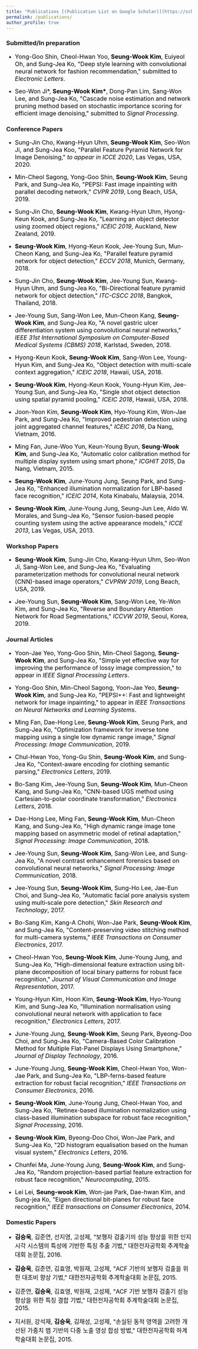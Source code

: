 ```yaml
---
title: "Publications [(Publication List on Google Scholar)](https://scholar.google.co.kr/citations?user=UNZmEKIAAAAJ&hl=ko)"
permalink: /publications/
author_profile: true
---
```


### Submitted/In preparation
* <font size="3em" color="black"> Yong-Goo Shin, Cheol-Hwan Yoo, <b>Seung-Wook Kim</b>, Euiyeol Oh, and Sung-Jea Ko, "Deep style learning with convolutional neural network for fashion recommendation," submitted to <i>Electronic Letters</i>.</font>

* <font size="3em" color="black"> Seo-Won Ji*, <b>Seung-Wook Kim*</b>, Dong-Pan Lim, Sang-Won Lee, and Sung-Jea Ko, "Cascade noise estimation and network pruning method based on stochastic importance scoring for efficient image denoising," submitted to <i>Signal Processing</i>.</font>

### Conference Papers
* <font size="3em" color="black"> Sung-Jin Cho, Kwang-Hyun Uhm, <b>Seung-Wook Kim</b>, Seo-Won Ji, and Sung-Jea Koo, "Parallel Feature Pyramid Network for Image Denoising," <i>to appear in ICCE 2020</i>, Las Vegas, USA, 2020.</font>


* <font size="3em" color="black"> Min-Cheol Sagong, Yong-Goo Shin, <b>Seung-Wook Kim</b>, Seung Park, and Sung-Jea Ko, "PEPSI: Fast image inpainting with parallel decoding network," <i>CVPR 2019</i>, Long Beach, USA, 2019.</font>


* <font size="3em" color="black"> Sung-Jin Cho, <b>Seung-Wook Kim</b>, Kwang-Hyun Uhm, Hyong-Keun Kook, and Sung-Jea Ko, "Learning an object detector using zoomed object regions," <i>ICEIC 2019</i>, Auckland, New Zealand, 2019.</font>

* <font size="3em" color="black"> <b>Seung-Wook Kim</b>, Hyong-Keun Kook, Jee-Young Sun, Mun-Cheon Kang, and Sung-Jea Ko, "Parallel feature pyramid network for object
detection," <i>ECCV 2018</i>, Munich, Germany, 2018.</font>

* <font size="3em" color="black"> Sung-Jin Cho, <b>Seung-Wook Kim</b>, Jee-Young Sun, Kwang-Hyun Uhm, and Sung-Jea Ko, "Bi-Directional feature pyramid network for object detection," <i>ITC-CSCC 2018</i>, Bangkok, Thailand, 2018.</font>

* <font size="3em" color="black"> Jee-Young Sun, Sang-Won Lee, Mun-Cheon Kang, <b>Seung-Wook Kim</b>, and Sung-Jea Ko, "A novel gastric ulcer differentiation system using
convolutional neural networks," <i>IEEE 31st International Symposium on Computer-Based Medical Systems (CBMS) 2018</i>, Karlstad, Sweden, 2018.</font>

* <font size="3em" color="black"> Hyong-Keun Kook, <b>Seung-Wook Kim</b>, Sang-Won Lee, Young-Hyun Kim, and Sung-Jea Ko, "Object detection with multi-scale context aggregation," <i>ICEIC 2018</i>, Hawaii, USA, 2018.</font>

* <font size="3em" color="black"> <b>Seung-Wook Kim</b>, Hyong-Keun Kook, Young-Hyun Kim, Jee-Young Sun, and Sung-Jea Ko, "Single shot object detection using spatial pyramid pooling," <i>ICEIC 2018</i>, Hawaii, USA, 2018.</font>

* <font size="3em" color="black"> Joon-Yeon Kim, <b>Seung-Wook Kim</b>, Hyo-Young Kim, Won-Jae Park, and Sung-Jea Ko, "Improved pedestrian detection using joint aggregated channel features," <i>ICEIC 2016</i>, Da Nang, Vietnam, 2016.</font>

* <font size="3em" color="black"> Ming Fan, June-Woo Yun, Keun-Young Byun, <b>Seung-Wook Kim</b>, and Sung-Jea Ko, "Automatic color calibration method for multiple display system using smart phone," <i>ICGHIT 2015</i>, Da Nang, Vietnam, 2015.</font>

* <font size="3em" color="black"> <b>Seung-Wook Kim</b>, June-Young Jung, Seung Park, and Sung-Jea Ko, "Enhanced illumination normalization for LBP-based face recognition," <i>ICEIC 2014</i>, Kota Kinabalu, Malaysia, 2014.</font>

* <font size="3em" color="black"> <b>Seung-Wook Kim</b>, June-Young Jung, Seung-Jun Lee, Aldo W. Morales, and Sung-Jea Ko, "Sensor fusion-based people counting system using the active appearance models," <i>ICCE 2013</i>, Las Vegas, USA, 2013.</font>

### Workshop Papers
* <font size="3em" color="black"> <b>Seung-Wook Kim</b>, Sung-Jin Cho, Kwang-Hyun Uhm, Seo-Won Ji, Sang-Won Lee, and Sung-Jea Ko, "Evaluating parameterization methods for convolutional neural network (CNN)-based image operators," <i>CVPRW 2019</i>, Long Beach, USA, 2019.</font>

* <font size="3em" color="black"> Jee-Young Sun, <b>Seung-Wook Kim</b>, Sang-Won Lee, Ye-Won Kim, and Sung-Jea Ko, "Reverse and Boundary Attention Network for Road Segmentations," <i>ICCVW 2019</i>, Seoul, Korea, 2019.</font>

### Journal Articles
* <font size="3em" color="black"> Yoon-Jae Yeo, Yong-Goo Shin, Min-Cheol Sagong, <b>Seung-Wook Kim</b>, and Sung-Jea Ko, "Simple yet effective way for improving the performance of lossy image compression," to appear in <i>IEEE Signal Processing Letters</i>.</font>

* <font size="3em" color="black"> Yong-Goo Shin, Min-Cheol Sagong, Yoon-Jae Yeo, <b>Seung-Wook Kim</b>, and Sung-Jea Ko, "PEPSI++: Fast and lightweight network for image inpainting," to appear in <i>IEEE Transactions on Neural Networks and Learning Systems</i>.</font>

* <font size="3em" color="black"> Ming Fan, Dae-Hong Lee, <b>Seung-Wook Kim</b>, Seung Park, and Sung-Jea Ko, "Optimization framework for inverse tone mapping using a single low dynamic range image," <i>Signal Processing: Image Communication</i>, 2019.</font>

* <font size="3em" color="black"> Chul-Hwan Yoo, Yong-Gu Shin, <b>Seung-Wook Kim</b>, and Sung-Jea Ko, "Context-aware encoding for clothing semantic parsing," <i>Electronics Letters</i>, 2019.</font>

* <font size="3em" color="black"> Bo-Sang Kim, Jee-Young Sun, <b>Seung-Wook Kim</b>, Mun-Cheon Kang, and Sung-Jea Ko, "CNN-based UGS method using Cartesian-to-polar coordinate transformation," <i>Electronics Letters</i>, 2018.</font>

* <font size="3em" color="black"> Dae-Hong Lee, Ming Fan, <b>Seung-Wook Kim</b>, Mun-Cheon Kang, and Sung-Jea Ko, "High dynamic range image tone mapping based on asymmetric model of retinal adaptation," <i>Signal Processing: Image Communication</i>, 2018.</font>

* <font size="3em" color="black"> Jee-Young Sun, <b>Seung-Wook Kim</b>, Sang-Won Lee, and Sung-Jea Ko, "A novel contrast enhancement forensics based on convolutional neural networks," <i>Signal Processing: Image Communication</i>, 2018.</font>

* <font size="3em" color="black"> Jee-Young Sun, <b>Seung-Wook Kim</b>, Sung-Ho Lee, Jae-Eun Choi, and Sung-Jea Ko, "Automatic facial pore analysis system using multi‐scale pore detection," <i>Skin Research and Technology</i>, 2017.</font>

* <font size="3em" color="black"> Bo-Sang Kim, Kang-A Chohi, Won-Jae Park, <b>Seung-Wook Kim</b>, and Sung-Jea Ko, "Content-preserving video stitching method for multi-camera systems," <i>IEEE Transactions on Consumer Electronics</i>, 2017.</font>

* <font size="3em" color="black"> Cheol-Hwan Yoo, <b>Seung-Wook Kim</b>, June-Young Jung, and Sung-Jea Ko, "High-dimensional feature extraction using bit-plane decomposition of local binary patterns for robust face recognition," <i>Journal of Visual Communication and Image Representation</i>, 2017.</font>

* <font size="3em" color="black"> Young-Hyun Kim, Hoon Kim, <b>Seung-Wook Kim</b>, Hyo-Young Kim, and Sung-Jea Ko, "Illumination normalisation using convolutional neural network with application to face recognition," <i>Electronics Letters</i>, 2017.</font>

* <font size="3em" color="black"> June-Young Jung, <b>Seung-Wook Kim</b>, Seung Park, Byeong-Doo Choi, and Sung-Jea Ko, "Camera-Based Color Calibration Method for Multiple Flat-Panel Displays Using Smartphone," <i>Journal of Display Technology</i>, 2016.</font>

* <font size="3em" color="black"> June-Young Jung, <b>Seung-Wook Kim</b>, Cheol-Hwan Yoo, Won-Jae Park, and Sung-Jea Ko, "LBP-ferns-based feature extraction for robust facial recognition," <i>IEEE Transactions on Consumer Electronics</i>, 2016.</font>

* <font size="3em" color="black"> <b>Seung-Wook Kim</b>, June-Young Jung, Cheol-Hwan Yoo, and Sung-Jea Ko, "Retinex-based illumination normalization using class-based illumination subspace for robust face recognition," <i>Signal Processing</i>, 2016.</font>

* <font size="3em" color="black"> <b>Seung-Wook Kim</b>, Byeong-Doo Choi, Won-Jae Park, and Sung-Jea Ko, "2D histogram equalisation based on the human visual system," <i>Electronics Letters</i>, 2016.</font>

* <font size="3em" color="black"> Chunfei Ma, June-Young Jung, <b>Seung-Wook Kim</b>, and Sung-Jea Ko, "Random projection-based partial feature extraction for robust face recognition," <i>Neurocomputing</i>, 2015.</font>

* <font size="3em" color="black"> Lei Lei, <b>Seung-wook Kim</b>, Won-jae Park, Dae-hwan Kim, and Sung-jea Ko, "Eigen directional bit-planes for robust face recognition," <i>IEEE transactions on Consumer Electronics</i>, 2014.</font>

### Domestic Papers
* <font size="3em" color="black"> <b>김승욱</b>, 김준연, 선지영, 고성제, "보행자 검출기의 성능 향상을 위한 인지시각 시스템의 특성에 기반한 특징 추출 기법," 대한전자공학회 추계학술대회 논문집, 2016.</font>

* <font size="3em" color="black"> <b>김승욱</b>, 김준연, 김효영, 박원재, 고성제, "ACF 기반의 보행자 검출을 위한 대조비 향상 기법," 대한전자공학회 추계학술대회 논문집, 2015.</font>

* <font size="3em" color="black"> 김준연, <b>김승욱</b>, 김효영, 박원재, 고성제, "ACF 기반 보행자 검출기 성능 향상을 위한 특징 결합 기법," 대한전자공학회 추계학술대회 논문집, 2015.</font>

* <font size="3em" color="black"> 지서원, 강석재, <b>김승욱</b>, 김채성, 고성제, "손실된 동적 영역을 고려한 개선된 가중치 맵 기반의 다중 노출 영상 합성 방법," 대한전자공학회 하계학술대회 논문집, 2015.</font>
